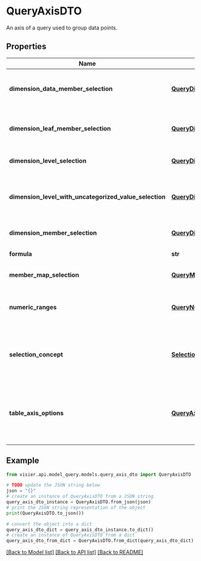 # QueryAxisDTO

An axis of a query used to group data points.

## Properties

Name | Type | Description | Notes
------------ | ------------- | ------------- | -------------
**dimension_data_member_selection** | [**QueryDimensionDataMemberSelectionDTO**](QueryDimensionDataMemberSelectionDTO.md) | An axis comprised of all leaf, including data, members of an existing dimension in Visier. | [optional] 
**dimension_leaf_member_selection** | [**QueryDimensionLeafSelectionDTO**](QueryDimensionLeafSelectionDTO.md) | An axis comprised of all non-data leaf members of an existing dimension in Visier. | [optional] 
**dimension_level_selection** | [**QueryDimensionLevelSelectionDTO**](QueryDimensionLevelSelectionDTO.md) | An axis that uses levels of existing dimensions in Visier. | [optional] 
**dimension_level_with_uncategorized_value_selection** | [**QueryDimensionLevelSelectionDTO**](QueryDimensionLevelSelectionDTO.md) | An axis that uses existing dimension levels in Visier, including uncategorized levels. | [optional] 
**dimension_member_selection** | [**QueryDimensionMemberSelectionDTO**](QueryDimensionMemberSelectionDTO.md) | An axis that uses existing dimension members in Visier. | [optional] 
**formula** | **str** | An axis expressed as a formula. | [optional] 
**member_map_selection** | [**QueryMemberMapSelectionDTO**](QueryMemberMapSelectionDTO.md) | An axis that uses an existing member map in Visier. | [optional] 
**numeric_ranges** | [**QueryNumericRangesDTO**](QueryNumericRangesDTO.md) | An axis that uses an existing range dimension in Visier and defines the ranges to query. | [optional] 
**selection_concept** | [**SelectionConceptReferenceDTO**](SelectionConceptReferenceDTO.md) | An axis that uses an existing selection concept in Visier.  The resulting axis consists of 3 positions: True, False, and Unknown. | [optional] 
**table_axis_options** | [**QueryAxisOptionsDTO**](QueryAxisOptionsDTO.md) | Additional transformations to perform on this axis. Only available when the Accept header is a table format, such as text/csv or application/jsonlines. | [optional] 

## Example

```python
from visier.api.model_query.models.query_axis_dto import QueryAxisDTO

# TODO update the JSON string below
json = "{}"
# create an instance of QueryAxisDTO from a JSON string
query_axis_dto_instance = QueryAxisDTO.from_json(json)
# print the JSON string representation of the object
print(QueryAxisDTO.to_json())

# convert the object into a dict
query_axis_dto_dict = query_axis_dto_instance.to_dict()
# create an instance of QueryAxisDTO from a dict
query_axis_dto_from_dict = QueryAxisDTO.from_dict(query_axis_dto_dict)
```
[[Back to Model list]](../README.md#documentation-for-models) [[Back to API list]](../README.md#documentation-for-api-endpoints) [[Back to README]](../README.md)


